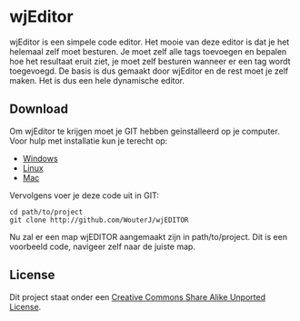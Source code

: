 # wjEditor

wjEditor is een simpele code editor. Het mooie van deze editor is dat je het helemaal zelf moet besturen. Je moet zelf alle tags toevoegen en bepalen hoe het resultaat eruit ziet, je moet zelf besturen wanneer er een tag wordt toegevoegd. De basis is dus gemaakt door wjEditor en de rest moet je zelf maken. Het is dus een hele dynamische editor.

## Download

Om wjEditor te krijgen moet je GIT hebben geinstalleerd op je computer. Voor hulp met installatie kun je terecht op:

- [Windows](http://help.github.com/win-set-up-git/)
- [Linux](http://help.github.com/linux-set-up-git/)
- [Mac](http://help.github.com/mac-set-up-git/)

Vervolgens voer je deze code uit in GIT:

	cd path/to/project
	git clone http://github.com/WouterJ/wjEDITOR

Nu zal er een map wjEDITOR aangemaakt zijn in path/to/project. Dit is een voorbeeld code, navigeer zelf naar de juiste map.

## License

Dit project staat onder een [Creative Commons Share Alike Unported License](http://creativecommons.org/licenses/by-sa/3.0/).
